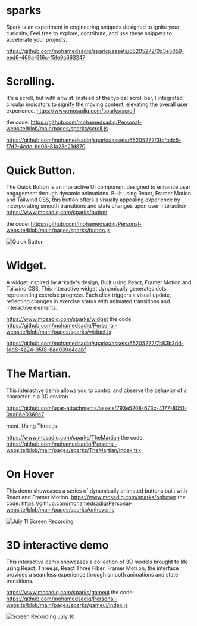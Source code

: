 # sparks

Spark is an experiment in engineering snippets designed to ignite your curiosity, Feel free to explore, contribute, and use these snippets to accelerate your projects.


https://github.com/mohamedsadiq/sparks/assets/65205272/0d3e5059-eed6-469a-916c-f5fe9a663247



# Scrolling.
It's a scroll, but with a twist. Instead of the typical scroll bar, I integrated circular indicators to signify the moving content, elevating the overall user experience.
https://www.mosadiq.com/sparks/scroll

the code: 
https://github.com/mohamedsadiq/Personal-website/blob/main/pages/sparks/scroll.js



https://github.com/mohamedsadiq/sparks/assets/65205272/3fcfbdc5-f7d2-4cdc-bd08-81a23e21d870




# Quick Button.
The Quick Button is an interactive UI component designed to enhance user engagement through dynamic animations. Built using React, Framer Motion and Tailwind CSS, this button offers a visually appealing experience by incorporating smooth transitions and state changes upon user interaction.
https://www.mosadiq.com/sparks/button

the code: 
https://github.com/mohamedsadiq/Personal-website/blob/main/pages/sparks/button.js


![Quick Button](https://www.mosadiq.com/_next/image?url=%2Ffffsfs.gif&w=256&q=75)


# Widget.
A widget inspired by Arkady's design, Built using React, Framer Motion and Tailwind CSS, This interactive widget dynamically generates dots representing exercise progress. Each click triggers a visual update, reflecting changes in exercise status with animated transitions and interactive elements.

https://www.mosadiq.com/sparks/widget
the code: 
https://github.com/mohamedsadiq/Personal-website/blob/main/pages/sparks/widget.js


https://github.com/mohamedsadiq/sparks/assets/65205272/7c83b3dd-1dd8-4a24-95f8-8ad039e4eabf



# The Martian.
This interactive demo allows you to control and observe the behavior of a character in a 3D environ

https://github.com/user-attachments/assets/793e5208-673c-4177-8051-0da06e0369c7

ment. Using Three.js.


https://www.mosadiq.com/sparks/TheMartian
the code: 
https://github.com/mohamedsadiq/Personal-website/blob/main/pages/sparks/TheMartian/index.tsx




# On Hover
This demo showcases a series of dynamically animated buttons built with React and Framer Motion.
https://www.mosadiq.com/sparks/onhover
the code: 
https://github.com/mohamedsadiq/Personal-website/blob/main/pages/sparks/onhover.js

![July 11 Screen Recording](https://github.com/user-attachments/assets/736d4c95-233a-470e-af24-dd673067ab98)


# 3D interactive demo
This interactive demo showcases a collection of 3D models brought to life using React, Three.js, React Three Fiber. Framer Moti
on, the interface provides a seamless experience through smooth animations and state transitions.

https://www.mosadiq.com/sparks/gameui
the code:
https://github.com/mohamedsadiq/Personal-website/blob/main/pages/sparks/gameui/index.js

![Screen Recording July 10](https://github.com/user-attachments/assets/a73754d2-c46a-4930-9152-2a8f7fe98f25)





